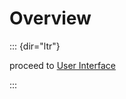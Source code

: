 Overview
========
::: {dir="ltr"}


proceed to [User Interface](introduction/user-surface.html)

:::
